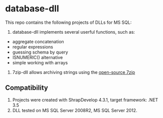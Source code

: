 database-dll
============

This repo contains the following projects of DLLs for MS SQL:

1. database-dll implements several userful functions, such as:
  * aggregate concatenation
  * regular expressions
  * guessing schema by query
  * ISNUMERIC() alternative
  * simple working with arrays
1. 7zip-dll allows archiving strings using the [open-source 7zip][7zip]

Compatibility
------------
1. Projects were created with ShrapDevelop 4.3.1, target framework: .NET 3.5
1. DLL tested on MS SQL Server 2008R2, MS SQL Server 2012.

[7zip]: http://sevenzipsharp.codeplex.com/
